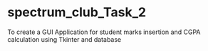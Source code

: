 # spectrum_club_Task_2
To create a GUI Application for student marks insertion and CGPA calculation using Tkinter and database
